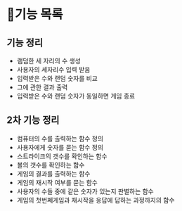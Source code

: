 # 🎈기능 목록
## 기능 정리
- 램덤한 세 자리의 수 생성
- 사용자의 세자리수 입력 받음
- 입력받은 수와 랜덤 숫자를 비교
- 그에 관한 결과 출력
- 입력받은 수와 랜덤 숫자가 동일하면 게임 종료

## 2차 기능 정리
- 컴퓨터의 수를 출력하는 함수 정의
- 사용자에게 숫자를 묻는 함수 정의
- 스트라이크의 갯수를 확인하는 함수
- 볼의 갯수를 확인하는 함수
- 게임의 결과를 출력하는 함수
- 게임의 재시작 여부를 묻는 함수
- 사용자의 수들 중에 같은 숫자가 있는지 판별하는 함수
- 게임의 첫번쩨게임과 재시작을 응답에 답하는 과정까지의 함수